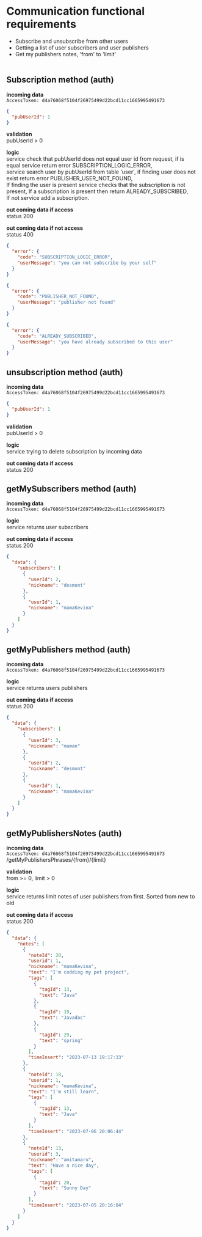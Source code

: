 # Communication functional requirements
- Subscribe and unsubscribe from other users
- Getting a list of user subscribers and user publishers
- Get my publishers notes, 'from' to 'limit'
<br/><br/>

## Subscription method (auth)
**incoming data**<br/>
`AccessToken: d4a76068f5104f26975499d22bcd11cc1665995491673`<br/>
```json
{
  "pubUserId": 1
}
```
**validation**<br/>
pubUserId > 0

**logic**<br/>
service check that pubUserId does not equal user id from request, if is equal service return error SUBSCRIPTION_LOGIC_ERROR,<br/>
service search user by pubUserId from table 'user', if finding user does not exist return error PUBLISHER_USER_NOT_FOUND,<br/>
If finding the user is present service checks that the subscription is not present, If a subscription is present then return ALREADY_SUBSCRIBED,<br/>
If not service add a subscription.


**out coming data if access**<br/>
status 200

**out coming data if not access**<br/>
status 400
```json
{
  "error": {
    "code": "SUBSCRIPTION_LOGIC_ERROR",
    "userMessage": "you can not subscribe by your self"
  }
}
```
```json
{
  "error": {
    "code": "PUBLISHER_NOT_FOUND",
    "userMessage": "publisher not found"
  }
}
```

```json
{
  "error": {
    "code": "ALREADY_SUBSCRIBED",
    "userMessage": "you have already subscribed to this user"
  }
}
```

## unsubscription method (auth)
**incoming data**<br/>
`AccessToken: d4a76068f5104f26975499d22bcd11cc1665995491673`<br/>
```json
{
  "pubUserId": 1
}
```
**validation**<br/>
pubUserId > 0

**logic**<br/>
service trying to delete subscription by incoming data

**out coming data if access**<br/>
status 200

## getMySubscribers method (auth)
**incoming data**<br/>
`AccessToken: d4a76068f5104f26975499d22bcd11cc1665995491673`<br/>

**logic**<br/>
service returns user subscribers

**out coming data if access**<br/>
status 200

```json
{
  "data": {
    "subscribers": [
      {
        "userId": 2,
        "nickname": "desmont"
      },
      {
        "userId": 1,
        "nickname": "mamaKevina"
      }
    ]
  }
}
```

## getMyPublishers method (auth)
**incoming data**<br/>
`AccessToken: d4a76068f5104f26975499d22bcd11cc1665995491673`<br/>

**logic**<br/>
service returns users publishers

**out coming data if access**<br/>
status 200

```json
{
  "data": {
    "subscribers": [
      {
        "userId": 3,
        "nickname": "maman"
      },
      {
        "userId": 2,
        "nickname": "desmont"
      },
      {
        "userId": 1,
        "nickname": "mamaKevina"
      }
    ]
  }
}
```
## getMyPublishersNotes (auth)

**incoming data**<br/>
`AccessToken: d4a76068f5104f26975499d22bcd11cc1665995491673`<br/>
/getMyPublishersPhrases/{from}/{limit}

**validation**<br/>
from >= 0, limit > 0

**logic**<br/>
service returns limit notes of user publishers from first. Sorted from new to old<br/>

**out coming data if access**<br/>
status 200
```json
{
  "data": {
    "notes": [
      {
        "noteId": 20,
        "userid": 1,
        "nickname": "mamaKevina",
        "text": "I'm codding my pet project",
        "tags": [
          {
            "tagId": 13,
            "text": "Java"
          },
          {
            "tagId": 19,
            "text": "Javadoc"
          },
          {
            "tagId": 29,
            "text": "spring"
          }
        ],
        "timeInsert": "2023-07-13 19:17:33"
      },
      {
        "noteId": 18,
        "userid": 1,
        "nickname": "mamaKevina",
        "text": "I'm still learn",
        "tags": [
          {
            "tagId": 13,
            "text": "Java"
          }
        ],
        "timeInsert": "2023-07-06 20:06:44"
      },
      {
        "noteId": 13,
        "userid": 3,
        "nickname": "amitamaru",
        "text": "Have a nice day",
        "tags": [
          {
            "tagId": 20,
            "text": "Sunny Day"
          }
        ],
        "timeInsert": "2023-07-05 20:16:04"
      }
    ]
  }
}
```
